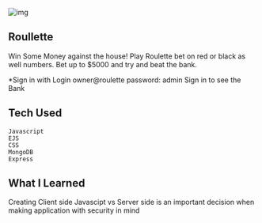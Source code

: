 ![img](gamepage.png)
## Roullette 

Win Some Money against the house! Play Roulette bet on red or black 
as well numbers. Bet up to $5000 and try and beat the bank.

*Sign in with Login owner@roulette password: admin
Sign in to see the Bank
## Tech Used
    
    Javascript
    EJS
    CSS
    MongoDB
    Express

## What I Learned

Creating Client side Javascipt vs Server side is an important decision when 
making application with security in mind




